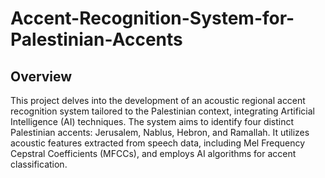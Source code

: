 # Accent-Recognition-System-for-Palestinian-Accents
## Overview
This project delves into the development of an acoustic regional accent recognition system tailored to the Palestinian context, integrating Artificial Intelligence (AI) techniques. The system aims to identify four distinct Palestinian accents: Jerusalem, Nablus, Hebron, and Ramallah. It utilizes acoustic features extracted from speech data, including Mel Frequency Cepstral Coefficients (MFCCs), and employs AI algorithms for accent classification.
